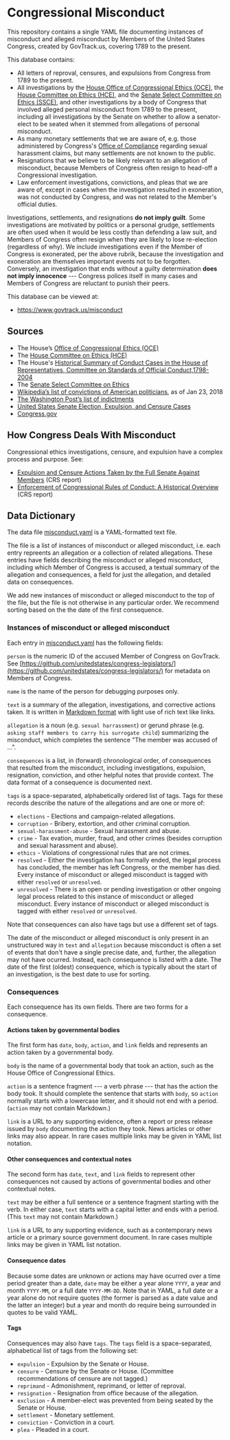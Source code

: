 Congressional Misconduct
========================

This repository contains a single YAML file documenting instances of misconduct
and alleged misconduct by Members of the United States Congress, created by GovTrack.us,
covering 1789 to the present.

This database contains:

* All letters of reproval, censures, and expulsions from Congress from 1789 to the present.
* All investigations by the [House Office of Congressional Ethics (OCE)](https://oce.house.gov/), the [House Committee on Ethics (HCE)](https://ethics.house.gov/), and the [Senate Select Committee on Ethics (SSCE)](https://www.ethics.senate.gov/public/), and other investigations by a body of Congress that involved alleged personal misconduct from 1789 to the present, including all investigations by the Senate on whether to allow a senator-elect to be seated when it stemmed from allegations of personal misconduct.
* As many monetary settlements that we are aware of, e.g. those administered by Congress's [Office of Compliance](https://www.compliance.gov/) regarding sexual harassment claims, but many settlements are not known to the public.
* Resignations that we believe to be likely relevant to an allegation of misconduct, because Members of Congress often resign to head-off a Congressional investigation.
* Law enforcement investigations, convictions, and pleas that we are aware of, except in cases when the investigation resulted in exoneration, was not conducted by Congress, and was not related to the Member's official duties.

Investigations, settlements, and resignations **do not imply guilt**. Some investigations are motivated by politics or a personal grudge, settlements are often used when it would be less costly than defending a law suit, and Members of Congress often resign when they are likely to lose re-election (regardless of why). We include investigations even if the Member of Congress is exonerated, per the above rubrik, because the investigation and exoneration are themselves important events not to be forgotten. Conversely, an investigation that ends without a guilty determination **does not imply innocence** --- Congress polices itself in many cases and Members of Congress are reluctant to punish their peers.

This database can be viewed at:

* https://www.govtrack.us/misconduct

Sources
-------

* The House’s [Office of Congressional Ethics (OCE)](https://oce.house.gov/)
* The [House Committee on Ethics (HCE)](https://ethics.house.gov/)
* The House's [Historical Summary of Conduct Cases in the House of Representatives, Committee on Standards of Official Conduct,1798-2004](https://ethics.house.gov/sites/ethics.house.gov/files/Historical_Chart_Final_Version%20in%20Word_0.pdf)
* The [Senate Select Committee on Ethics](https://www.ethics.senate.gov/public/)
* [Wikipedia’s list of convictions of American politicians](https://en.wikipedia.org/wiki/List_of_American_federal_politicians_convicted_of_crimes), as of Jan 23, 2018
* [The Washington Post’s list of indictments](https://www.washingtonpost.com/news/the-fix/wp/2015/07/29/more-than-two-dozen-members-of-congress-have-been-indicted-since-1980/)
* [United States Senate Election, Expulsion, and Censure Cases](https://babel.hathitrust.org/cgi/pt?id=umn.31951p00933065r;view=1up;seq=7)
* [Congress.gov](https://www.congress.gov/)

How Congress Deals With Misconduct
----------------------------------

Congressional ethics investigations, censure, and expulsion have a complex process and purpose. See:

* [Expulsion and Censure Actions Taken by the Full Senate Against Members](https://www.everycrsreport.com/reports/93-875.html) (CRS report)
* [Enforcement of Congressional Rules of Conduct: A Historical Overview](https://www.everycrsreport.com/reports/RL30764.html) (CRS report)

Data Dictionary
---------------

The data file [misconduct.yaml](misconduct.yaml) is a YAML-formatted text file.

The file is a list of instances of misconduct or alleged misconduct, i.e. each entry repreents an allegation or a collection of related allegations. These entries have fields describing the misconduct or alleged misconduct, including which Member of Congress is accused, a textual summary of the allegation and consequences, a field for just the allegation, and detailed data on consequences.

We add new instances of misconduct or alleged misconduct to the top of the file,
but the file is not otherwise in any particular order. We recommend sorting based
on the the date of the first consequence.

### Instances of misconduct or alleged misconduct

Each entry in [misconduct.yaml](misconduct.yaml) has the following fields:

`person` is the numeric ID of the accused Member of Congress on GovTrack. See [https://github.com/unitedstates/congress-legislators/](https://github.com/unitedstates/congress-legislators/) for metadata on Members of Congress.

`name` is the name of the person for debugging purposes only.

`text` is a summary of the allegation, investigations, and corrective actions taken. It is written in [Markdown format](https://daringfireball.net/projects/markdown/) with light use of rich text like links.

`allegation` is a noun (e.g. `sexual harrassment`) or gerund phrase (e.g. `asking staff members to carry his surrogate child`)
summarizing the misconduct, which completes the sentence "The member was accused of ...".

`consequences` is a list, in (forward) chronological order, of consequences that resulted
from the misconduct, including investigations, expulsion, resignation, conviction,
and other helpful notes that provide context. The data format of a consequence is documented next.

`tags` is a space-separated, alphabetically ordered list of tags. Tags for these records describe the nature of the allegations and are one or more of:

* `elections` - Elections and campaign-related allegations.
* `corruption` - Bribery, extortion, and other criminal corruption.
* `sexual-harassment-abuse` - Sexual harassment and abuse.
* `crime` - Tax evation, murder, fraud, and other crimes (besides corruption and sexual harassment and abuse).
* `ethics` - Violations of congressional rules that are not crimes.
* `resolved` - Either the investigation has formally ended, the legal process has concluded, the member has left Congress, or the member has died. Every instance of misconduct or alleged misconduct is tagged with either `resolved` or `unresolved`.
* `unresolved` - There is an open or pending investigation or other ongoing legal process related to this instance of misconduct or alleged misconduct. Every instance of misconduct or alleged misconduct is tagged with either `resolved` or `unresolved`.

Note that consequences can also have tags but use a different set of tags.

The date of the misconduct or alleged misconduct is only present in an unstructured way in
`text` and `allegation` because misconduct is often a set of events that don't
have a single precise date, and, further, the allegation may not have ocurred.
Instead, each consequence is listed with a date. The date of the first (oldest) consequence,
which is typically about the start of an investigation, is the best date to use for sorting.

### Consequences

Each consequence has its own fields. There are two forms for a consequence.

#### Actions taken by governmental bodies

The first form has `date`, `body`, `action`, and `link` fields and represents an
action taken by a governmental body.

`body` is the name of a governmental body that took an action, such as the House Office of
Congressional Ethics.

`action` is a sentence fragment --- a verb phrase --- that has the action the body took. It should complete the sentence that starts with `body`, so `action` normally starts with a lowercase letter, and it should not end with a period. (`action` may not contain Markdown.)

`link` is a URL to any supporting evidence, often a report or press release issued by
`body` documenting the action they took. News articles or other links may also appear.
In rare cases multiple links may be given in YAML list notation.

#### Other consequences and contextual notes

The second form has `date`, `text`, and `link` fields to represent other consequences
not caused by actions of governmental bodies and other contextual notes.

`text` may be either a full sentence or a sentence fragment starting with the verb. In
either case, `text` starts with a capital letter and ends with a period. (This `text`
may not contain Markdown.)

`link` is a URL to any supporting evidence, such as a contemporary news article or a
primary source government document. In rare cases multiple links may be given in YAML
list notation.

#### Consequence dates

Because some dates are unknown or actions may have ocurred over a time period
greater than a date, `date` may be either a year alone `YYYY`, a year and month
`YYYY-MM`, or a full date `YYYY-MM-DD`. Note that in YAML, a full date or a year
alone do not require quotes (the former is parsed as a date value and the latter
an integer) but a year and month do require being surrounded in quotes to be
valid YAML.

#### Tags

Consequences may also have `tags`. The `tags` field is a space-separated, alphabetical
list of tags from the following set:

* `expulsion` - Expulsion by the Senate or House.
* `censure` - Censure by the Senate or House. (Committee recommendations of censure are not tagged.)
* `reprimand` - Admonishment, reprimand, or letter of reproval.
* `resignation` - Resignation from office because of the allegation.
* `exclusion` - A member-elect was prevented from being seated by the Senate or House.
* `settlement` - Monetary settlement.
* `conviction` - Conviction in a court.
* `plea` - Pleaded in a court.
